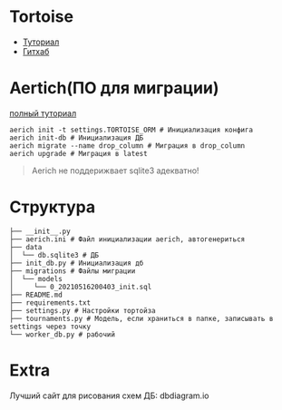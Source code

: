 # Tortoise
- [Туториал](https://tortoise-orm.readthedocs.io/en/latest/)
- [Гитхаб](https://github.com/tortoise/tortoise-orm)

# Aertich(ПО для миграции)
[полный туториал](https://tortoise-orm.readthedocs.io/en/latest/migration.html)
```
aerich init -t settings.TORTOISE_ORM # Инициализация конфига
aerich init-db # Инициализация ДБ
aerich migrate --name drop_column # Миграция в drop_column
aerich upgrade # Миграция в latest
```
> Aerich не поддерижвает sqlite3 адекватно!

# Структура
```
├── __init__.py
├── aerich.ini # Файл инициализации aerich, автогенериться
├── data
│  └── db.sqlite3 # ДБ
├── init_db.py # Инициализация дб
├── migrations # Файлы миграции
│  └── models
│     └── 0_20210516200403_init.sql
├── README.md
├── requirements.txt
├── settings.py # Настройки тортойза
├── tournaments.py # Модель, если храниться в папке, записывать в settings через точку
└── worker_db.py # рабочий
```

# Extra
Лучший сайт для рисования схем ДБ: dbdiagram.io
